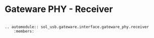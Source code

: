 # Gateware PHY - Receiver

```{eval-rst}

.. automodule:: sol_usb.gateware.interface.gateware_phy.receiver
	:members:

```
